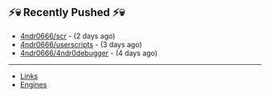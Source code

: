 ## ⚡💀 Recently Pushed ⚡💀


- [4ndr0666/scr](https://github.com/4ndr0666/scr) - (2 days ago)
- [4ndr0666/userscripts](https://github.com/4ndr0666/userscripts) - (3 days ago)
- [4ndr0666/4ndr0debugger](https://github.com/4ndr0666/4ndr0debugger) - (4 days ago)

---
- [Links](https://github.com/4ndr0666/Links/blob/main/README.md)        
- [Engines](https://github.com/hoothin/SearchJumper/discussions/73)    

